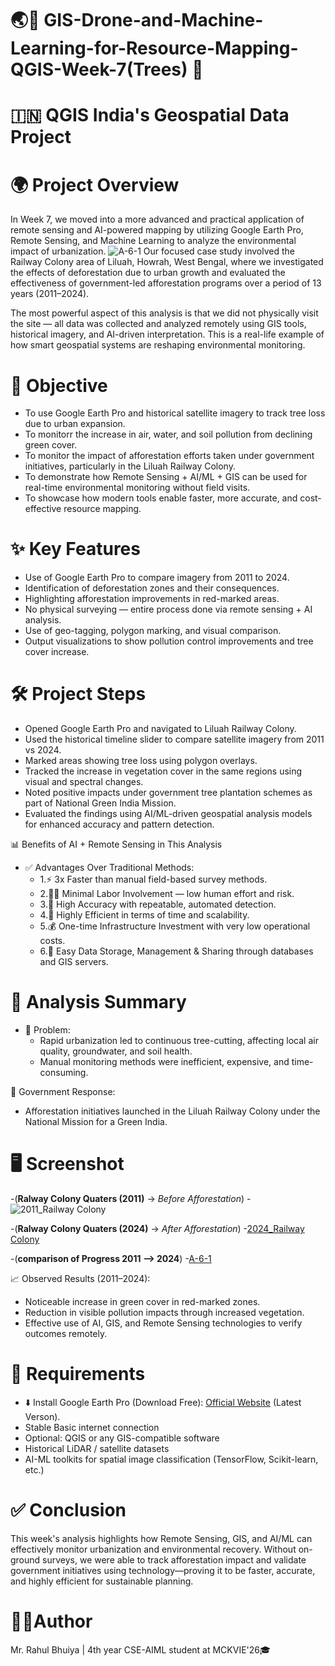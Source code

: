 # 🌏📗 GIS-Drone-and-Machine-Learning-for-Resource-Mapping-QGIS-Week-7(Trees) 🗾
#  🇮🇳 QGIS India's Geospatial Data Project

# 🌍 Project Overview
In Week 7, we moved into a more advanced and practical application of remote sensing and AI-powered mapping by utilizing Google Earth Pro, Remote Sensing, and Machine Learning to analyze the environmental impact of urbanization.
![A-6-1](https://github.com/RBhuiya/GIS-Drone-and-Machine-Learning-for-Resource-Mapping-QGIS-Week-7-Trees-/blob/f7b710ec339b4e3436ed501473402b0fa80a07ef/Screenshot/A-6-1.jpeg)
Our focused case study involved the Railway Colony area of Liluah, Howrah, West Bengal, where we investigated the effects of deforestation due to urban growth and evaluated the effectiveness of government-led afforestation programs over a period of 13 years (2011–2024).

The most powerful aspect of this analysis is that we did not physically visit the site — all data was collected and analyzed remotely using GIS tools, historical imagery, and AI-driven interpretation. This is a real-life example of how smart geospatial systems are reshaping environmental monitoring.

# 🎯 Objective
- To use Google Earth Pro and historical satellite imagery to track tree loss due to urban expansion.
- To monitorr the increase in air, water, and soil pollution from declining green cover.
- To monitor the impact of afforestation efforts taken under government initiatives, particularly in the Liluah Railway Colony.
- To demonstrate how Remote Sensing + AI/ML + GIS can be used for real-time environmental monitoring without field visits.
- To showcase how modern tools enable faster, more accurate, and cost-effective resource mapping.

# ✨ Key Features
- Use of Google Earth Pro to compare imagery from 2011 to 2024.
- Identification of deforestation zones and their consequences.
- Highlighting afforestation improvements in red-marked areas.
- No physical surveying — entire process done via remote sensing + AI analysis.
- Use of geo-tagging, polygon marking, and visual comparison.
- Output visualizations to show pollution control improvements and tree cover increase.

# 🛠️ Project Steps
- Opened Google Earth Pro and navigated to Liluah Railway Colony. 
- Used the historical timeline slider to compare satellite imagery from 2011 vs 2024.
- Marked areas showing tree loss using polygon overlays.
- Tracked the increase in vegetation cover in the same regions using visual and spectral changes.
- Noted positive impacts under government tree plantation schemes as part of National Green India Mission.
- Evaluated the findings using AI/ML-driven geospatial analysis models for enhanced accuracy and pattern detection.

📊 Benefits of AI + Remote Sensing in This Analysis
- ✅ Advantages Over Traditional Methods:
  - 1.⚡ 3x Faster than manual field-based survey methods.
  - 2.🧍‍♂️ Minimal Labor Involvement — low human effort and risk.
  - 3.🎯 High Accuracy with repeatable, automated detection.
  - 4.🚀 Highly Efficient in terms of time and scalability.
  - 5.💰 One-time Infrastructure Investment with very low operational costs.
  - 6.💾 Easy Data Storage, Management & Sharing through databases and GIS servers.

# 🧪 Analysis Summary
- 🌆 Problem:
  - Rapid urbanization led to continuous tree-cutting, affecting local air quality, groundwater, and soil health.
  - Manual monitoring methods were inefficient, expensive, and time-consuming.

🌿 Government Response:
  - Afforestation initiatives launched in the Liluah Railway Colony under the National Mission for a Green India.

# 🖥️ Screenshot
-(**Ralway Colony Quaters (2011)** -> _Before Afforestation_)
  -![2011_Railway Colony](https://github.com/RBhuiya/GIS-Drone-and-Machine-Learning-for-Resource-Mapping-QGIS-Week-7-Trees-/blob/f7b710ec339b4e3436ed501473402b0fa80a07ef/Screenshot/2011_Railway%20Colony.png)

-(**Ralway Colony Quaters (2024)** -> _After Afforestation_)
  -[2024_Railway Colony](https://github.com/RBhuiya/GIS-Drone-and-Machine-Learning-for-Resource-Mapping-QGIS-Week-7-Trees-/blob/f7b710ec339b4e3436ed501473402b0fa80a07ef/Screenshot/2024_Railway%20Colony.png)

-(**comparison of Progress 2011 --> 2024**)
  -[A-6-1](https://github.com/RBhuiya/GIS-Drone-and-Machine-Learning-for-Resource-Mapping-QGIS-Week-7-Trees-/blob/f7b710ec339b4e3436ed501473402b0fa80a07ef/Screenshot/A-6-1.jpeg)


📈 Observed Results (2011–2024):
- Noticeable increase in green cover in red-marked zones.
- Reduction in visible pollution impacts through increased vegetation.
- Effective use of AI, GIS, and Remote Sensing technologies to verify outcomes remotely.

# 📝 Requirements
- ⬇️ Install Google Earth Pro (Download Free): [Official Website](https://www.google.com/intl/en_in/earth/about/versions/#download-pro) (Latest Verson).
- Stable Basic internet connection
- Optional: QGIS or any GIS-compatible software
- Historical LiDAR / satellite datasets
- AI-ML toolkits for spatial image classification (TensorFlow, Scikit-learn, etc.)

# ✅ Conclusion
This week's analysis highlights how Remote Sensing, GIS, and AI/ML can effectively monitor urbanization and environmental recovery. Without on-ground surveys, we were able to track afforestation impact and validate government initiatives using technology—proving it to be faster, accurate, and highly efficient for sustainable planning.

# 👨‍💼Author
Mr. Rahul Bhuiya | 4th year CSE-AIML student at MCKVIE'26🎓






